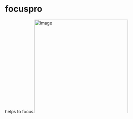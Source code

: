 # focuspro
helps to focus
<img width="309" alt="image" src="https://user-images.githubusercontent.com/65854432/235494060-2995ffd5-c61b-4217-b404-f6de93a9d2ff.png">

